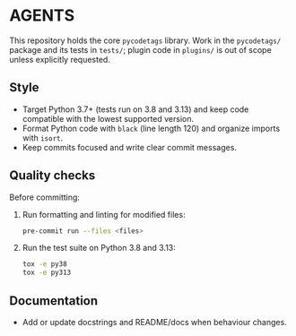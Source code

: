 # AGENTS

This repository holds the core `pycodetags` library. Work in the `pycodetags/` package and its tests in `tests/`; plugin code in `plugins/` is out of scope unless explicitly requested.

## Style
- Target Python 3.7+ (tests run on 3.8 and 3.13) and keep code compatible with the lowest supported version.
- Format Python code with `black` (line length 120) and organize imports with `isort`.
- Keep commits focused and write clear commit messages.

## Quality checks
Before committing:
1. Run formatting and linting for modified files:
   ```bash
   pre-commit run --files <files>
   ```
2. Run the test suite on Python 3.8 and 3.13:
   ```bash
   tox -e py38
   tox -e py313
   ```

## Documentation
- Add or update docstrings and README/docs when behaviour changes.

